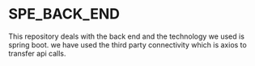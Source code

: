 # SPE_BACK_END
This repository deals with the back end and the technology we used is spring boot. we have used the third party connectivity which is axios to transfer api calls.
